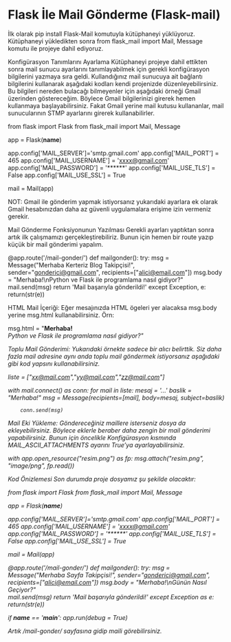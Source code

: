 # Flask İle Mail Gönderme (Flask-mail)

İlk olarak pip install Flask-Mail komutuyla kütüphaneyi yüklüyoruz. Kütüphaneyi yükledikten sonra from flask_mail import Mail, Message komutu ile projeye dahil ediyoruz.

Konfigürasyon Tanımlarını Ayarlama 
Kütüphaneyi projeye dahil ettikten sonra mail sunucu ayarlarını tanımlayabilmek için gerekli konfigürasyon bilgilerini yazmaya sıra geldi. Kullandığınız mail sunucuya ait bağlantı bilgilerini kullanarak aşağıdaki kodları kendi projenizde düzenleyebilirsiniz. Bu bilgileri nereden bulacağı bilmeyenler için aşağıdaki örneği Gmail üzerinden göstereceğim. Böylece Gmail bilgilerinizi girerek hemen kullanmaya başlayabilirsiniz. Fakat Gmail yerine mail kutusu kullananlar, mail sunucularının STMP ayarlarını girerek kullanabilirler.

from flask import Flask
from flask_mail import Mail, Message

app = Flask(__name__)

app.config['MAIL_SERVER']='smtp.gmail.com'
app.config['MAIL_PORT'] = 465
app.config['MAIL_USERNAME'] = 'xxxx@gmail.com'
app.config['MAIL_PASSWORD'] = '******'
app.config['MAIL_USE_TLS'] = False
app.config['MAIL_USE_SSL'] = True

mail = Mail(app)

NOT: Gmail ile gönderim yapmak istiyorsanız yukarıdaki ayarlara ek olarak Gmail hesabınızdan daha az güvenli uygulamalara erişime izin vermeniz gerekir.

Mail Gönderme Fonksiyonunun Yazılması
Gerekli ayarları yaptıktan sonra artık ilk çalışmamızı gerçekleştirebiliriz. Bunun için hemen bir route yazıp küçük bir mail gönderimi yapalım.

@app.route('/mail-gonder/')
def mailgonder():
    try:
        msg = Message("Merhaba Kerteriz Blog Takipçisi!",
          sender="gonderici@gmail.com",
          recipients=["alici@email.com"])
        msg.body = "Merhaba!\nPython ve Flask ile programlama nasıl gidiyor?"           
        mail.send(msg)
        return 'Mail başarıyla gönderildi!'
    except Exception, e:
        return(str(e))

HTML Mail İçeriği:  Eğer mesajınızda HTML ögeleri yer alacaksa msg.body yerine msg.html kullanabilirsiniz. Örn:

msg.html = "<strong>Merhaba!</strong><br><em>Python ve Flask ile programlama nasıl gidiyor?<em>"

Toplu Mail Gönderimi: Yukarıdaki örnekte sadece bir alıcı belirttik. Siz daha fazla mail adresine aynı anda toplu mail göndermek istiyorsanız aşağıdaki gibi kod yapsını kullanabilirsiniz.

liste = ["xx@mail.com","yy@mail.com","zz@mail.com"]

with mail.connect() as conn:
    for mail in liste:
        mesaj = '...'
        baslik = "Merhaba!" 
        msg = Message(recipients=[mail],
                      body=mesaj,
                      subject=baslik)

        conn.send(msg)

Mail Eki Yükleme: Göndereceğiniz maillere isterseniz dosya da ekleyebilirsiniz. Böylece eklerle beraber daha zengin bir mail gönderimi yapabilirsiniz. Bunun için öncelikle Konfigürasyon kısmında MAIL_ASCII_ATTACHMENTS ayarını True’ya ayarlayabilirsiniz.  

with app.open_resource("resim.png") as fp:
    msg.attach("resim.png", "image/png", fp.read())

Kod Önizlemesi
Son durumda proje dosyamız şu şekilde olacaktır:

from flask import Flask
from flask_mail import Mail, Message

app = Flask(__name__)

app.config['MAIL_SERVER']='smtp.gmail.com'
app.config['MAIL_PORT'] = 465
app.config['MAIL_USERNAME'] = 'xxxx@gmail.com'
app.config['MAIL_PASSWORD'] = '******'
app.config['MAIL_USE_TLS'] = False
app.config['MAIL_USE_SSL'] = True

mail = Mail(app)

@app.route('/mail-gonder/')
def mailgonder():
    try:
        msg = Message("Merhaba Sayfa Takipçisi!",
          sender="gonderici@gmail.com",
          recipients=["alici@email.com"])
        msg.body = "Merhaba!\nGünün Nasıl Geçiyor?"           
        mail.send(msg)
        return 'Mail başarıyla gönderildi!'
    except Exception as e:
        return(str(e)) 

if __name__ == '__main__':
   app.run(debug = True)



Artık /mail-gonder/ sayfasına gidip maili görebilirsiniz.






